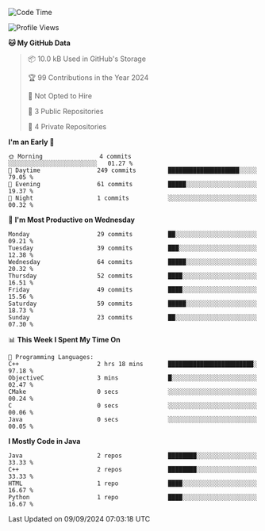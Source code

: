<!--START_SECTION:waka-->
![Code Time](http://img.shields.io/badge/Code%20Time-2%20hrs%2055%20mins-blue)

![Profile Views](http://img.shields.io/badge/Profile%20Views-107-blue)

**🐱 My GitHub Data** 

> 📦 10.0 kB Used in GitHub's Storage 
 > 
> 🏆 99 Contributions in the Year 2024
 > 
> 🚫 Not Opted to Hire
 > 
> 📜 3 Public Repositories 
 > 
> 🔑 4 Private Repositories 
 > 
**I'm an Early 🐤** 

```text
🌞 Morning                4 commits           ░░░░░░░░░░░░░░░░░░░░░░░░░   01.27 % 
🌆 Daytime                249 commits         ████████████████████░░░░░   79.05 % 
🌃 Evening                61 commits          █████░░░░░░░░░░░░░░░░░░░░   19.37 % 
🌙 Night                  1 commits           ░░░░░░░░░░░░░░░░░░░░░░░░░   00.32 % 
```
📅 **I'm Most Productive on Wednesday** 

```text
Monday                   29 commits          ██░░░░░░░░░░░░░░░░░░░░░░░   09.21 % 
Tuesday                  39 commits          ███░░░░░░░░░░░░░░░░░░░░░░   12.38 % 
Wednesday                64 commits          █████░░░░░░░░░░░░░░░░░░░░   20.32 % 
Thursday                 52 commits          ████░░░░░░░░░░░░░░░░░░░░░   16.51 % 
Friday                   49 commits          ████░░░░░░░░░░░░░░░░░░░░░   15.56 % 
Saturday                 59 commits          █████░░░░░░░░░░░░░░░░░░░░   18.73 % 
Sunday                   23 commits          ██░░░░░░░░░░░░░░░░░░░░░░░   07.30 % 
```


📊 **This Week I Spent My Time On** 

```text
💬 Programming Languages: 
C++                      2 hrs 18 mins       ████████████████████████░   97.18 % 
ObjectiveC               3 mins              █░░░░░░░░░░░░░░░░░░░░░░░░   02.47 % 
CMake                    0 secs              ░░░░░░░░░░░░░░░░░░░░░░░░░   00.24 % 
C                        0 secs              ░░░░░░░░░░░░░░░░░░░░░░░░░   00.06 % 
Java                     0 secs              ░░░░░░░░░░░░░░░░░░░░░░░░░   00.05 % 
```

**I Mostly Code in Java** 

```text
Java                     2 repos             ████████░░░░░░░░░░░░░░░░░   33.33 % 
C++                      2 repos             ████████░░░░░░░░░░░░░░░░░   33.33 % 
HTML                     1 repo              ████░░░░░░░░░░░░░░░░░░░░░   16.67 % 
Python                   1 repo              ████░░░░░░░░░░░░░░░░░░░░░   16.67 % 
```




 Last Updated on 09/09/2024 07:03:18 UTC
<!--END_SECTION:waka-->
